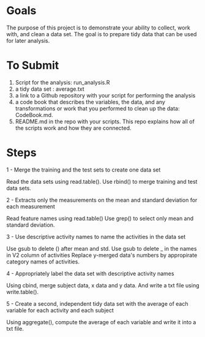 # Goals

The purpose of this project is to demonstrate your ability to collect, work with, and clean a data set. The goal is to prepare tidy data that can be used for later analysis.

# To Submit

1)	Script for the analysis:  run_analysis.R
2)	a tidy data set : average.txt
3)	a link to a Github repository with your script for performing the analysis
4)	a code book that describes the variables, the data, and any transformations or work that you performed to clean up the data: CodeBook.md. 
5)	README.md in the repo with your scripts. This repo explains how all of the scripts work and how they are connected.  

# Steps 
1 - Merge the training and the test sets to create one data set

Read the data sets using read.table().
Use rbind() to merge training and test data sets.

2 - Extracts only the measurements on the mean and standard deviation for each measurement

Read feature names using read.table()
Use grep() to select only mean and standard deviation.

3 - Use descriptive activity names to name the activities in the data set

Use gsub to delete () after mean and std.
Use gsub to delete _ in the names in V2 column of activities
Replace y-merged data's numbers by appropirate category names of activities. 

4 - Appropriately label the data set with descriptive activity names

Using cbind, merge subject data, x data and y data. And write a txt file using write.table().

5 - Create a second, independent tidy data set with the average of each variable for each activity and each subject

Using aggregate(), compute the average of each variable and write it into a txt file.
